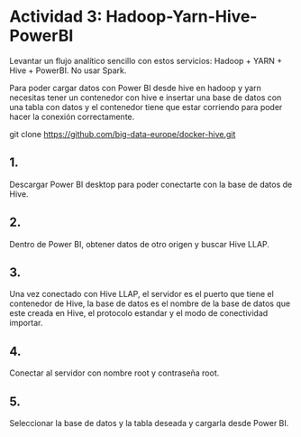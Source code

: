 # Actividad 3: Hadoop-Yarn-Hive-PowerBI
Levantar un flujo analítico sencillo con estos servicios: Hadoop + YARN + Hive + PowerBI. No usar Spark.

Para poder cargar datos con Power BI desde hive en hadoop y yarn necesitas tener un contenedor con hive e insertar una base de datos con una tabla con datos y el contenedor tiene que estar corriendo para poder hacer la conexión correctamente.

git clone https://github.com/big-data-europe/docker-hive.git

## 1.
Descargar Power BI desktop para poder conectarte con la base de datos de Hive.

## 2. 
Dentro de Power BI, obtener datos de otro origen y buscar Hive LLAP.

## 3. 
Una vez conectado con Hive LLAP, el servidor es el puerto que tiene el contenedor de Hive, la base de datos es el nombre de la base de datos que este creada en Hive, el protocolo estandar y el modo de conectividad importar.

## 4. 
Conectar al servidor con nombre root y contraseña root.

## 5. 
Seleccionar la base de datos y la tabla deseada y cargarla desde Power BI.
